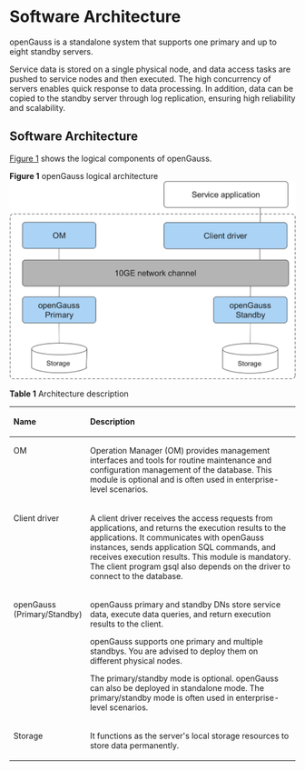 # Software Architecture<a name="EN-US_TOPIC_0000001224028751"></a>

openGauss is a standalone system that supports one primary and up to eight standby servers.

Service data is stored on a single physical node, and data access tasks are pushed to service nodes and then executed. The high concurrency of servers enables quick response to data processing. In addition, data can be copied to the standby server through log replication, ensuring high reliability and scalability.

## Software Architecture<a name="en-us_topic_0283136530_en-us_topic_0237080634_en-us_topic_0231764167_section1940043819751"></a>

[Figure 1](#en-us_topic_0283136530_en-us_topic_0237080634_en-us_topic_0231764167_fig5205420191411)  shows the logical components of openGauss.

**Figure  1**  openGauss logical architecture<a name="en-us_topic_0283136530_en-us_topic_0237080634_en-us_topic_0231764167_fig5205420191411"></a>  
![](figures/opengauss-logical-architecture.png "opengauss-logical-architecture")

**Table  1**  Architecture description

<a name="en-us_topic_0283136530_en-us_topic_0237080634_en-us_topic_0231764167_table5479978919151"></a>
<table><thead align="left"><tr id="en-us_topic_0283136530_en-us_topic_0237080634_en-us_topic_0231764167_row4411284819151"><th class="cellrowborder" valign="top" width="14.469999999999999%" id="mcps1.2.3.1.1"><p id="en-us_topic_0283136530_en-us_topic_0237080634_en-us_topic_0231764167_p404366191511"><a name="en-us_topic_0283136530_en-us_topic_0237080634_en-us_topic_0231764167_p404366191511"></a><a name="en-us_topic_0283136530_en-us_topic_0237080634_en-us_topic_0231764167_p404366191511"></a>Name</p>
</th>
<th class="cellrowborder" valign="top" width="85.53%" id="mcps1.2.3.1.2"><p id="en-us_topic_0283136530_en-us_topic_0237080634_en-us_topic_0231764167_p7387596191511"><a name="en-us_topic_0283136530_en-us_topic_0237080634_en-us_topic_0231764167_p7387596191511"></a><a name="en-us_topic_0283136530_en-us_topic_0237080634_en-us_topic_0231764167_p7387596191511"></a>Description</p>
</th>
</tr>
</thead>
<tbody><tr id="en-us_topic_0283136530_en-us_topic_0237080634_en-us_topic_0231764167_row3200216592122"><td class="cellrowborder" valign="top" width="14.469999999999999%" headers="mcps1.2.3.1.1 "><p id="en-us_topic_0283136530_en-us_topic_0237080634_en-us_topic_0231764167_p1877290192147"><a name="en-us_topic_0283136530_en-us_topic_0237080634_en-us_topic_0231764167_p1877290192147"></a><a name="en-us_topic_0283136530_en-us_topic_0237080634_en-us_topic_0231764167_p1877290192147"></a>OM</p>
</td>
<td class="cellrowborder" valign="top" width="85.53%" headers="mcps1.2.3.1.2 "><p id="en-us_topic_0283136530_en-us_topic_0237080634_en-us_topic_0231764167_p4420997892147"><a name="en-us_topic_0283136530_en-us_topic_0237080634_en-us_topic_0231764167_p4420997892147"></a><a name="en-us_topic_0283136530_en-us_topic_0237080634_en-us_topic_0231764167_p4420997892147"></a>Operation Manager (OM) provides management interfaces and tools for routine maintenance and configuration management of the database. This module is optional and is often used in enterprise-level scenarios.</p>
</td>
</tr>
<tr id="en-us_topic_0283136530_en-us_topic_0237080634_en-us_topic_0231764167_row6476976919151"><td class="cellrowborder" valign="top" width="14.469999999999999%" headers="mcps1.2.3.1.1 "><p id="en-us_topic_0283136530_en-us_topic_0237080634_en-us_topic_0231764167_p11262944162914"><a name="en-us_topic_0283136530_en-us_topic_0237080634_en-us_topic_0231764167_p11262944162914"></a><a name="en-us_topic_0283136530_en-us_topic_0237080634_en-us_topic_0231764167_p11262944162914"></a>Client driver</p>
</td>
<td class="cellrowborder" valign="top" width="85.53%" headers="mcps1.2.3.1.2 "><p id="en-us_topic_0283136530_en-us_topic_0237080634_en-us_topic_0231764167_p23234897162914"><a name="en-us_topic_0283136530_en-us_topic_0237080634_en-us_topic_0231764167_p23234897162914"></a><a name="en-us_topic_0283136530_en-us_topic_0237080634_en-us_topic_0231764167_p23234897162914"></a>A client driver receives the access requests from applications, and returns the execution results to the applications. It communicates with openGauss instances, sends application SQL commands, and receives execution results. This module is mandatory. The client program gsql also depends on the driver to connect to the database.</p>
</td>
</tr>
<tr id="en-us_topic_0283136530_en-us_topic_0237080634_en-us_topic_0231764167_row5813821019151"><td class="cellrowborder" valign="top" width="14.469999999999999%" headers="mcps1.2.3.1.1 "><p id="en-us_topic_0283136530_en-us_topic_0237080634_en-us_topic_0231764167_p29314576162914"><a name="en-us_topic_0283136530_en-us_topic_0237080634_en-us_topic_0231764167_p29314576162914"></a><a name="en-us_topic_0283136530_en-us_topic_0237080634_en-us_topic_0231764167_p29314576162914"></a><span id="text1862293935711"><a name="text1862293935711"></a><a name="text1862293935711"></a>openGauss</span> (Primary/Standby)</p>
</td>
<td class="cellrowborder" valign="top" width="85.53%" headers="mcps1.2.3.1.2 "><p id="en-us_topic_0283136530_en-us_topic_0237080634_en-us_topic_0231764167_p1933624014508"><a name="en-us_topic_0283136530_en-us_topic_0237080634_en-us_topic_0231764167_p1933624014508"></a><a name="en-us_topic_0283136530_en-us_topic_0237080634_en-us_topic_0231764167_p1933624014508"></a><span id="text552554154218"><a name="text552554154218"></a><a name="text552554154218"></a>openGauss</span> primary and standby DNs store service data, execute data queries, and return execution results to the client.</p>
<p id="en-us_topic_0283136530_en-us_topic_0237080634_en-us_topic_0231764167_p56577630162914"><a name="en-us_topic_0283136530_en-us_topic_0237080634_en-us_topic_0231764167_p56577630162914"></a><a name="en-us_topic_0283136530_en-us_topic_0237080634_en-us_topic_0231764167_p56577630162914"></a><span id="text164721046135712"><a name="text164721046135712"></a><a name="text164721046135712"></a>openGauss</span> supports one primary and multiple standbys. You are advised to deploy them on different physical nodes.</p>
<p id="p9534016564"><a name="p9534016564"></a><a name="p9534016564"></a>The primary/standby mode is optional. openGauss can also be deployed in standalone mode. The primary/standby mode is often used in enterprise-level scenarios.</p>
</td>
</tr>
<tr id="en-us_topic_0283136530_en-us_topic_0237080634_en-us_topic_0231764167_row4354812919183"><td class="cellrowborder" valign="top" width="14.469999999999999%" headers="mcps1.2.3.1.1 "><p id="en-us_topic_0283136530_en-us_topic_0237080634_en-us_topic_0231764167_p553181019183"><a name="en-us_topic_0283136530_en-us_topic_0237080634_en-us_topic_0231764167_p553181019183"></a><a name="en-us_topic_0283136530_en-us_topic_0237080634_en-us_topic_0231764167_p553181019183"></a>Storage</p>
</td>
<td class="cellrowborder" valign="top" width="85.53%" headers="mcps1.2.3.1.2 "><p id="en-us_topic_0283136530_en-us_topic_0237080634_en-us_topic_0231764167_p64149272191943"><a name="en-us_topic_0283136530_en-us_topic_0237080634_en-us_topic_0231764167_p64149272191943"></a><a name="en-us_topic_0283136530_en-us_topic_0237080634_en-us_topic_0231764167_p64149272191943"></a>It functions as the server's local storage resources to store data permanently.</p>
</td>
</tr>
</tbody>
</table>

